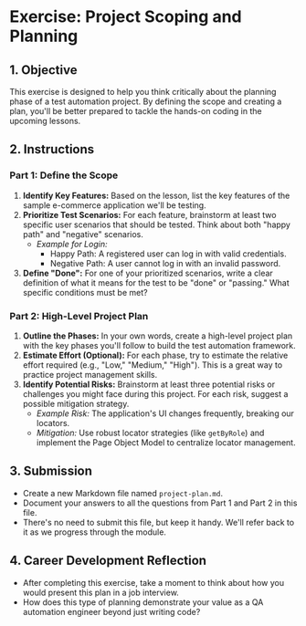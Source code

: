 # Exercise: Project Scoping and Planning

## 1. Objective

This exercise is designed to help you think critically about the planning phase of a test automation project. By defining the scope and creating a plan, you'll be better prepared to tackle the hands-on coding in the upcoming lessons.

## 2. Instructions

### Part 1: Define the Scope

1.  **Identify Key Features:** Based on the lesson, list the key features of the sample e-commerce application we'll be testing.
2.  **Prioritize Test Scenarios:** For each feature, brainstorm at least two specific user scenarios that should be tested. Think about both "happy path" and "negative" scenarios.
    -   *Example for Login:*
        -   Happy Path: A registered user can log in with valid credentials.
        -   Negative Path: A user cannot log in with an invalid password.
3.  **Define "Done":** For one of your prioritized scenarios, write a clear definition of what it means for the test to be "done" or "passing." What specific conditions must be met?

### Part 2: High-Level Project Plan

1.  **Outline the Phases:** In your own words, create a high-level project plan with the key phases you'll follow to build the test automation framework.
2.  **Estimate Effort (Optional):** For each phase, try to estimate the relative effort required (e.g., "Low," "Medium," "High"). This is a great way to practice project management skills.
3.  **Identify Potential Risks:** Brainstorm at least three potential risks or challenges you might face during this project. For each risk, suggest a possible mitigation strategy.
    -   *Example Risk:* The application's UI changes frequently, breaking our locators.
    -   *Mitigation:* Use robust locator strategies (like `getByRole`) and implement the Page Object Model to centralize locator management.

## 3. Submission

-   Create a new Markdown file named `project-plan.md`.
-   Document your answers to all the questions from Part 1 and Part 2 in this file.
-   There's no need to submit this file, but keep it handy. We'll refer back to it as we progress through the module.

## 4. Career Development Reflection

-   After completing this exercise, take a moment to think about how you would present this plan in a job interview.
-   How does this type of planning demonstrate your value as a QA automation engineer beyond just writing code?